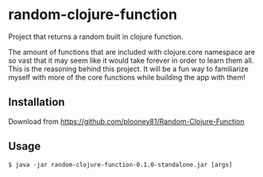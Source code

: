 # random-clojure-function

Project that returns a random built in clojure function. 

The amount of functions that are included with clojure.core namespace are so vast that it may seem like it would take forever in order to learn them all.
This is the reasoning behind this project. It will be a fun way to familiarize myself with more of the core functions while building the app with them!

## Installation

Download from https://github.com/plooney81/Random-Clojure-Function

## Usage

    $ java -jar random-clojure-function-0.1.0-standalone.jar [args]
